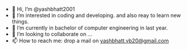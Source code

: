 - 👋 Hi, I’m @yashbhatt2001
- 👀 I’m interested in coding and developing. and also reay to learn new things.
- 🌱 I’m currently in bachelor of computer engineering in last year.
- 💞️ I’m looking to collaborate on ...
- 📫 How to reach me: drop a mail on yashbhatt.yb20@gmail.com

<!---
yashbhatt2001/yashbhatt2001 is a ✨ special ✨ repository because its `README.md` (this file) appears on your GitHub profile.
You can click the Preview link to take a look at your changes.
--->
